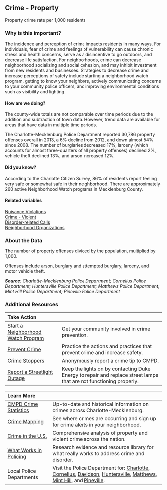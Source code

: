 ## Crime - Property
Property crime rate per 1,000 residents

### Why is this important?
The incidence and perception of crime impacts residents in many ways. For individuals, fear of crime and feelings of vulnerability can cause chronic stress and health concerns, serve as a disincentive to go outdoors, and decrease life satisfaction. For neighborhoods, crime can decrease neighborhood socializing and social cohesion, and may inhibit investment from new residents and businesses. Strategies to decrease crime and increase perceptions of safety include starting a neighborhood watch program, getting to know your neighbors, actively communicating concerns to your community police officers, and improving environmental conditions such as visibility and lighting. 

#### How are we doing?
The county-wide totals are not comparable over time periods due to the addition and subtraction of town data. However, trend data are available for areas that have data in multiple time periods. 

The Charlotte-Mecklenburg Police Department reported 30,786 property offenses overall in 2013, a 6% decline from 2012, and down almost 54% since 2008. The number of burglaries decreased 17%, larceny (which accounts for almost three-quarters of all property offenses) declined 2%, vehicle theft declined 13%, and arson increased 12%. 

#### Did you know?
According to the Charlotte Citizen Survey, 86% of residents report feeling very safe or somewhat safe in their neighborhood. There are approximately 260 active Neighborhood Watch programs in Mecklenburg County.		  
	
#### Related variables
<a href="javascript:void(0)" onclick="model.metricId = 'm32'">Nuisance Violations</a>  
<a href="javascript:void(0)" onclick="model.metricId = 'm58'">Crime - Violent</a>  
<a href="javascript:void(0)" onclick="model.metricId = 'm60'">Disorder-related Calls</a>  
<a href="javascript:void(0)" onclick="model.metricId = 'm73'">Neighborhood Organizations</a>  

### About the Data
The number of property offenses divided by the population, multiplied by 1,000. 

Offenses include arson, burglary and attempted burglary, larceny, and motor vehicle theft.

_**Source**: Charlotte-Mecklenburg Police Department; Cornelius Police Department; Huntersville Police Department; Matthews Police Department; Mint Hill Police Department; Pineville Police Department_

### Additional Resources
|Take Action |     |
|:- |:- |
|[Start a Neighborhood Watch Program](http://charmeck.org/city/charlotte/CMPD/safety/NeighborhoodWatch/Pages/default.aspx) |Get your community involved in crime prevention.
|[Prevent Crime](http://charmeck.org/city/charlotte/CMPD/safety/SafetyPrevention/Pages/default.aspx)|Practice the actions and practices that prevent crime and increase safety.
|[Crime Stoppers](http://charmeck.org/city/charlotte/CMPD/safety/CrimeStoppers/Pages/default.aspx) |Anonymously report a crime tip to CMPD.
|[Report a Streetlight Outage]( https://www.duke-energy.com/north-carolina-business/products/lighting/request-light-repair.asp) |Keep the lights on by contacting Duke Energy to repair and replace street lamps that are not functioning properly.

|Learn More |     |
|:- |:- |
|[CMPD Crime Statistics]( http://charmeck.org/city/charlotte/CMPD/safety/CrimeStat/Pages/default.aspx)|Up-to-date and historical information on crimes across Charlotte-Mecklenburg.
|[Crime Mapping](http://www.crimemapping.com/map.aspx?ll=-8998793.12186394,4194774.886228889&z=14&mc=world-street&cc=AR,AS,BU,DR,DU,FR,HO,VT,RO,SX,TH,VA,VB,WE) |See where crimes are occurring and sign up for crime alerts in your neighborhood. 
|[Crime in the U.S.](http://www.fbi.gov/stats-services/crimestats)|Comprehensive analysis of property and violent crime across the nation.
|[What Works in Policing](http://cebcp.org/evidence-based-policing/what-works-in-policing/) |Research evidence and resource library for what really works to address crime and disorder.
|Local Police Departments|Visit the Police Department for: [Charlotte](http://charmeck.org/city/charlotte/CMPD/Pages/default.aspx), [Cornelius](http://www.cornelius.org/index.aspx?nid=189), [Davidson](http://www.ci.davidson.nc.us/index.aspx?NID=126), [Huntersville](http://www.huntersville.org/Departments/Police.aspx), [Matthews](http://matthewsnc.gov/Departments/Police/DepartmentWelcome.aspx), [Mint Hill](http://www.minthill.com/police_department.php?Police-Department-1), and [Pineville](http://www.pinevillencpolice.com/).
